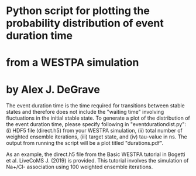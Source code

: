 # Python script for plotting the probability distribution of event duration time
# from a WESTPA simulation
# by Alex J. DeGrave

The event duration time is the time required for transitions between stable states and 
therefore does not include the "waiting time" involving fluctuations in the initial stable
state. To generate a plot of the distribution of the event duration time, please specify 
following in "eventdurationdist.py": (i) HDF5 file (direct.h5) from your WESTPA simulation, 
(ii) total number of weighted ensemble iterations, (iii) target state, and (iv) tau-value in ns. 
The output from running the script will be a plot titled "durations.pdf". 

As an example, the direct.h5 file from the Basic WESTPA tutorial in 
Bogetti et al. LiveCoMS J. (2019) is provided. This tutorial involves the simulation of 
Na+/Cl- association using 100 weighted ensemble iterations. 
